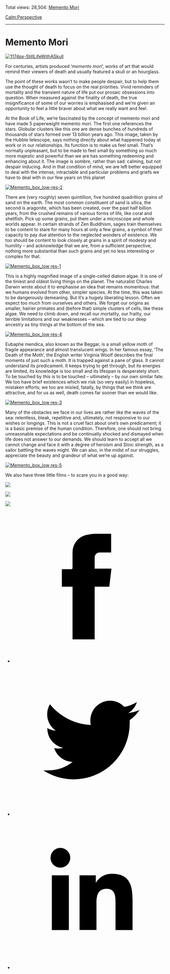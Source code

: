 Total views: 28,504: [Memento Mori](https://www.theschooloflife.com/thebookoflife/memento-mori/)

[Calm:](https://www.theschooloflife.com/thebookoflife/category/calm/)[Perspective](https://www.theschooloflife.com/thebookoflife/category/calm/perspective/)

* * *

# Memento Mori
<style>
						.alignnone {
  display: block;
  margin-left: auto;
  margin-right: auto;
  align: center:
}

.addtoany_share_save_container {
display:none;
}

.wp-block-image {
		display: block;
  margin-left: auto;
  margin-right: auto;
  width: 50%;
}

.aligncenter {
display: block;
  margin-left: auto;
  margin-right: auto;
  align: center:
}

@media only screen and (max-width: 500px) {
  .wp-block-image {
		display: block;
  margin-left: auto;
  margin-right: auto;
  width: 100%;
} }

h1 {max-width: 600px !important;
}
.s18-single-post .content-area .site-main article .post-cat-header-display + .old-wrapper p {
    font-size: 1.200em
}
						</style>

[![1174px-StillLifeWithASkull](https://www.theschooloflife.com/thebookoflife/wp-content/uploads/2014/12/1174px-StillLifeWithASkull.jpg)](http://www.thebookoflife.org/wp-content/uploads/2014/12/1174px-StillLifeWithASkull.jpg)

For centuries, artists produced ‘_memento mori_’, works of art that would remind their viewers of death and usually featured a skull or an hourglass.

The point of these works wasn’t to make people despair, but to help them use the thought of death to focus on the real priorities. Vivid reminders of mortality and the transient nature of life put our prosaic obsessions into question. When measured against the finality of death, the true insignificance of some of our worries is emphasised and we’re given an opportunity to feel a little braver about what we really want and feel.

At the Book of Life, we’re fascinated by the concept of memento mori and have made 5 paperweight memento mori. The first one references the stars.&nbsp;Globular clusters like this one are dense bunches of hundreds of thousands of stars formed over 13 billion years ago. This image, taken by the Hubble telescope, says nothing directly about what happened today at work or in our relationships. Its function is to make us feel small. That’s normally unpleasant, but to be made to feel small by something so much more majestic and powerful than we are has something redeeming and enhancing about it. The image is sombre, rather than sad: calming, but not despair inducing. And in that condition of mind, we are left better equipped to deal with the intense, intractable and particular problems and&nbsp;griefs we have to deal with in our few years on this planet

[![Memento_box_low-res-2](https://www.theschooloflife.com/thebookoflife/wp-content/uploads/2014/12/Memento_box_low-res-21.jpg)](http://www.theschooloflife.com/shop/memento-mori-paperweight-stars/)

There are (very roughly) seven quintillion, five hundred quadrillion grains of sand on the earth. The most common constituent of sand is silica, the second is aragonite, which has been created, over the past half billion years, from the crushed remains of various forms of life, like coral and shellfish. Pick up some grains, put them under a microscope and whole worlds appear. In certain strands of Zen Buddhism, sages train themselves to be content to stare for many hours at only a few grains, a symbol of their capacity to pay due attention to the neglected wonders of existence. We too should be content to look closely at grains in a spirit of modesty and humility – and acknowledge that we are, from a sufficient perspective, nothing more substantial than such grains and yet no less interesting or complex for that.

[![Memento_box_low res-1](https://www.theschooloflife.com/thebookoflife/wp-content/uploads/2014/12/Memento_box_low-res-1.jpg)](http://www.theschooloflife.com/shop/memento-mori-paperweight-sand/)

This is a highly magnified image of a single-celled diatom algae. It is one of the tiniest and oldest living things on the planet. The naturalist Charles Darwin wrote about it to emphasise an idea that remains momentous: that we humans evolved from other, simpler species. At the time, this was taken to be dangerously demeaning. But it’s a hugely liberating lesson. Often we expect too much from ourselves and others. We forget our origins as smaller, hairier primates and (before that) simple clusters of cells, like these algae. We need to climb down, and recall our mortality, our frailty, our terrible limitations and our weaknesses – which are tied to our deep ancestry as tiny things at the bottom of the sea.

[![Memento_box_low res-4](https://www.theschooloflife.com/thebookoflife/wp-content/uploads/2014/12/Memento_box_low-res-4.jpg)](http://www.theschooloflife.com/shop/memento-mori-paperweight-algae/)

Eubaphe mendica, also known as the Beggar, is a small yellow moth of fragile appearance and almost translucent wings. In her famous essay, ‘The Death of the Moth’, the English writer Virginia Woolf describes the final moments of just such a moth. It is trapped against a pane of glass. It cannot understand its predicament. It keeps trying to get through, but its energies are limited, its knowledge is too small and its lifespan is desperately short. To be touched by this is to be touched – ultimately – by our own similar fate. We too have brief existences which we risk (so very easily) in hopeless, mistaken efforts; we too are misled, fatally, by things that we think are attractive, and for us as well, death comes far sooner than we would like.

[![Memento_box_low res-3](https://www.theschooloflife.com/thebookoflife/wp-content/uploads/2014/12/Memento_box_low-res-3.jpg)](http://www.theschooloflife.com/shop/memento-mori-paperweight-algae-1/)

Many of the obstacles we face in our lives are rather like the waves of the sea: relentless, bleak, repetitive and, ultimately, not responsive to our wishes or longings. This is not a cruel fact about one’s own predicament; it is a basic premise of the human condition. Therefore, one should not bring unreasonable expectations and be continually shocked and dismayed when life does not answer to our demands. We should learn to accept all we cannot change and face it with a degree of heroism and Stoic strength, as a sailor battling the waves might. We can also, in the midst of our struggles, appreciate the beauty and grandeur of what we’re up against.

[![Memento_box_low res-5](https://www.theschooloflife.com/thebookoflife/wp-content/uploads/2014/12/Memento_box_low-res-5.jpg)](http://www.theschooloflife.com/shop/memento-mori-paperweight-sea/)

We also have three little films – to scare you in a good way:

[![](https://img.youtube.com/vi/YNXUkfNFZ0Q/0.jpg)](//www.youtube.com/embed/YNXUkfNFZ0Q '')

[![](https://img.youtube.com/vi/HUt6fRWURhI/0.jpg)](https://www.youtube.com/embed/HUt6fRWURhI '')

[![](https://img.youtube.com/vi/-A7VrTxuZIE/0.jpg)](https://www.youtube.com/embed/-A7VrTxuZIE '')
<style>
    .iframe-class { display: block !important; }
</style>

- [<svg xmlns="http://www.w3.org/2000/svg" viewbox="0 0 26 26"><title>Facebook</title>
                    <g>
                        <path d="M8.38,10H9.92c.2,0,.29,0,.29-.28,0-.82,0-1.64,0-2.46a3.05,3.05,0,0,1,2.57-3.15A7.22,7.22,0,0,1,14,3.95c.86,0,1.71,0,2.57,0h.25v3.2h-2A.85.85,0,0,0,14,8c0,.62,0,1.24,0,1.91h2.87L16.51,13H14v9H10.21V13H8.38Z"></path>
                    </g>
                </svg>](http://www.facebook.com/sharer/sharer.php?u=https://www.theschooloflife.com/thebookoflife/memento-mori/)
- [<svg xmlns="http://www.w3.org/2000/svg" viewbox="0 0 26 26"><title>Twitter</title>
                    <path d="M21.69,7.9a6.75,6.75,0,0,1-1.94.53,3.39,3.39,0,0,0,1.48-1.87,6.76,6.76,0,0,1-2.14.82,3.38,3.38,0,0,0-5.75,3.08,9.59,9.59,0,0,1-7-3.53,3.38,3.38,0,0,0,1,4.51A3.36,3.36,0,0,1,5.89,11v0A3.38,3.38,0,0,0,8.6,14.37a3.39,3.39,0,0,1-1.53.06,3.38,3.38,0,0,0,3.15,2.35A6.78,6.78,0,0,1,6,18.22a6.87,6.87,0,0,1-.81,0A9.6,9.6,0,0,0,20,10.08q0-.22,0-.44A6.86,6.86,0,0,0,21.69,7.9Z"></path>
                </svg>](http://twitter.com/share?url=https://www.theschooloflife.com/thebookoflife/memento-mori/&text=&via=theschooloflife)
- [<svg xmlns="http://www.w3.org/2000/svg" viewbox="0 0 26 26"><title>LinkedIn</title>
<path class="cls-2" d="M6.67,10H9.58v9.36H6.67ZM8.13,5.32A1.69,1.69,0,1,1,6.44,7,1.69,1.69,0,0,1,8.13,5.32"></path><path class="cls-2" d="M11.41,10H14.2v1.28h0A3.06,3.06,0,0,1,17,9.75c2.95,0,3.49,1.94,3.49,4.46v5.14H17.57V14.79c0-1.09,0-2.48-1.51-2.48s-1.75,1.18-1.75,2.4v4.63H11.41Z"></path></svg>](https://www.linkedin.com/shareArticle?mini=true&url=https://www.theschooloflife.com/thebookoflife/memento-mori/)
